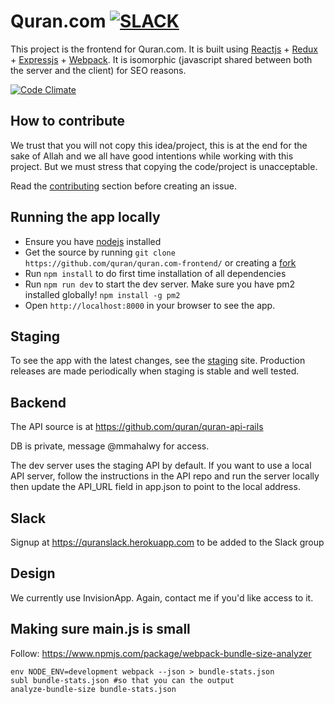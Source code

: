 # Quran.com [![SLACK](http://i.imgur.com/Lk5HsBo.png)](https://quranslack.herokuapp.com)

This project is the frontend for Quran.com. It is built using
[Reactjs] + [Redux] + [Expressjs] + [Webpack]. It is isomorphic (javascript shared
between both the server and the client) for SEO reasons.

[![Code Climate](https://codeclimate.com/github/quran/quran.com-frontend.png)](https://codeclimate.com/github/quran/quran.com-frontend)

## How to contribute
We trust that you will not copy this idea/project, this is at the end for the sake of Allah and we all have good intentions while working with this project. But we must stress that copying the code/project is unacceptable.

Read the [contributing] section before creating an issue.

## Running the app locally
- Ensure you have [nodejs] installed
- Get the source by running `git clone https://github.com/quran/quran.com-frontend/` or creating a [fork]
- Run `npm install` to do first time installation of all dependencies
- Run `npm run dev` to start the dev server. Make sure you have pm2 installed globally! `npm install -g pm2`
- Open `http://localhost:8000` in your browser to see the app.

## Staging
To see the app with the latest changes, see the [staging] site. Production releases are made periodically when staging is stable and well tested.

## Backend
The API source is at https://github.com/quran/quran-api-rails

DB is private, message @mmahalwy for access.

The dev server uses the staging API by default. If you want to use a local API server, follow the instructions in the API repo and run the server locally then update the API_URL field in app.json to point to the local address.

## Slack
Signup at https://quranslack.herokuapp.com to be added to the Slack group

## Design
We currently use InvisionApp. Again, contact me if you'd like access to it.

## Making sure main.js is small
Follow: https://www.npmjs.com/package/webpack-bundle-size-analyzer
```
env NODE_ENV=development webpack --json > bundle-stats.json
subl bundle-stats.json #so that you can the output
analyze-bundle-size bundle-stats.json
```

[Reactjs]: https://facebook.github.io/react/docs/getting-started.html
[Redux]: http://redux.js.org/
[styled-components]: http://styled-components.com
[Expressjs]: http://expressjs.com/en/starter/hello-world.html
[Webpack]: http://webpack.github.io/docs/what-is-webpack.html
[nodejs]: https://nodejs.org/en/
[contributing]: CONTRIBUTING.md
[fork]: https://help.github.com/articles/fork-a-repo/
[staging]: https://staging.quran.com

